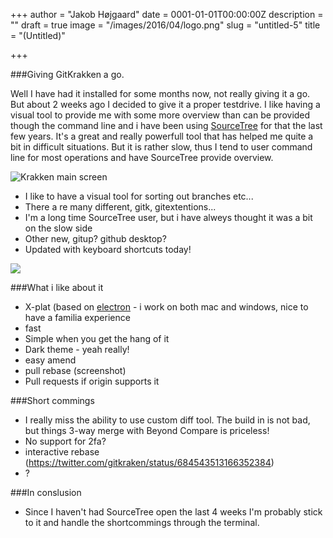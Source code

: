 +++
author = "Jakob Højgaard"
date = 0001-01-01T00:00:00Z
description = ""
draft = true
image = "/images/2016/04/logo.png"
slug = "untitled-5"
title = "(Untitled)"

+++

###Giving GitKrakken a go.

Well I have had it installed for some months now, not really giving it a go. But about 2 weeks ago I decided to give it a proper testdrive. 
I like having a visual tool to provide me with some more overview than can be provided though the command line and i have been using [SourceTree](https://www.sourcetreeapp.com/) for that the last few years. It's a great and really powerfull tool that has helped me quite a bit in difficult situations. But it is rather slow, thus I tend to user command line for most operations and have SourceTree provide overview.


![Krakken main screen](/content/images/2016/04/Screen-Shot-2016-04-27-at-9-42-17-PM.png)

* I like to have a visual tool for sorting out branches etc...
* There a re many different, gitk, gitextentions...
* I'm a long time SourceTree user, but i have alweys thought it was a bit on the slow side
* Other new, gitup? github desktop?
* Updated with keyboard shortcuts today!

![](/content/images/2016/04/Screen-Shot-2016-04-27-at-9-43-17-PM.png)

###What i like about it
* X-plat (based on [electron]() - i work on both mac and windows, nice to have a familia experience
* fast
* Simple when you get the hang of it
* Dark theme - yeah really!
* easy amend
* pull rebase (screenshot)
* Pull requests if origin supports it

###Short commings
* I really miss the ability to use custom diff tool. The build in is not bad, but things 3-way merge with Beyond Compare is priceless!
* No support for 2fa?
* interactive rebase (https://twitter.com/gitkraken/status/684543513166352384)
* ?

###In conslusion
* Since I haven't had SourceTree open the last 4 weeks I'm probably stick to it and handle the shortcommings through the terminal.
